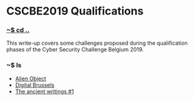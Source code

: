 # CSCBE2019 Qualifications

### [~$ cd ..](../)

This write-up covers some challenges proposed during the qualification phases of the Cyber Security Challenge Belgium 2019.

### ~$ ls

* [Alien Object](alien_object/)
* [Digital Brussels](digital_brussels/)
* [The ancient writings #1](the_ancient_writings_#1/)
